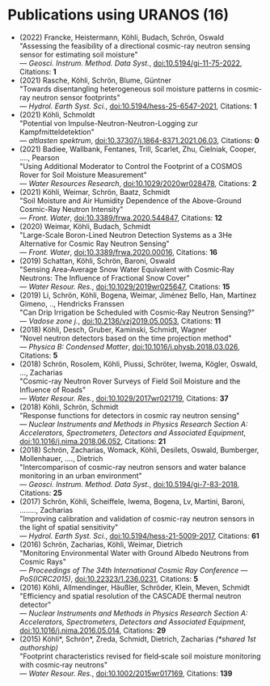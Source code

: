 # Publications using URANOS (16)

- (2022) Francke, Heistermann, Köhli, Budach, Schrön, Oswald  
"Assessing the feasibility of a directional cosmic-ray neutron sensing sensor  for estimating soil moisture"  
— *Geosci. Instrum. Method. Data Syst.*, [doi:10.5194/gi-11-75-2022](http://dx.doi.org/10.5194/gi-11-75-2022), Citations: **1**  
- (2021) Rasche, Köhli, Schrön, Blume, Güntner  
"Towards disentangling heterogeneous soil moisture patterns in cosmic-ray neutron sensor footprints"  
— *Hydrol. Earth Syst. Sci.*, [doi:10.5194/hess-25-6547-2021](http://dx.doi.org/10.5194/hess-25-6547-2021), Citations: **1**  
- (2021) Köhli, Schmoldt  
"Potential von Impulse-Neutron-Neutron-Logging zur Kampfmitteldetektion"  
— *altlasten spektrum*, [doi:10.37307/j.1864-8371.2021.06.03](http://dx.doi.org/10.37307/j.1864-8371.2021.06.03), Citations: **0**  
- (2021) Badiee, Wallbank, Fentanes, Trill, Scarlet, Zhu, Cielniak, Cooper, ...., Pearson  
"Using Additional Moderator to Control the Footprint of a COSMOS Rover for Soil Moisture Measurement"  
— *Water Resources Research*, [doi:10.1029/2020wr028478](http://dx.doi.org/10.1029/2020wr028478), Citations: **2**  
- (2021) Köhli, Weimar, Schrön, Baatz, Schmidt  
"Soil Moisture and Air Humidity Dependence of the Above-Ground Cosmic-Ray Neutron Intensity"  
— *Front. Water*, [doi:10.3389/frwa.2020.544847](http://dx.doi.org/10.3389/frwa.2020.544847), Citations: **12**  
- (2020) Weimar, Köhli, Budach, Schmidt  
"Large-Scale Boron-Lined Neutron Detection Systems as a 3He Alternative for Cosmic Ray Neutron Sensing"  
— *Front. Water*, [doi:10.3389/frwa.2020.00016](http://dx.doi.org/10.3389/frwa.2020.00016), Citations: **16**  
- (2019) Schattan, Köhli, Schrön, Baroni, Oswald  
"Sensing Area‐Average Snow Water Equivalent with Cosmic‐Ray Neutrons: The Influence of Fractional Snow Cover"  
— *Water Resour. Res.*, [doi:10.1029/2019wr025647](http://dx.doi.org/10.1029/2019wr025647), Citations: **15**  
- (2019) Li, Schrön, Köhli, Bogena, Weimar, Jiménez Bello, Han, Martínez Gimeno, .., Hendricks Franssen  
"Can Drip Irrigation be Scheduled with Cosmic‐Ray Neutron Sensing?"  
— *Vadose zone j.*, [doi:10.2136/vzj2019.05.0053](http://dx.doi.org/10.2136/vzj2019.05.0053), Citations: **11**  
- (2018) Köhli, Desch, Gruber, Kaminski, Schmidt, Wagner  
"Novel neutron detectors based on the time projection method"  
— *Physica B: Condensed Matter*, [doi:10.1016/j.physb.2018.03.026](http://dx.doi.org/10.1016/j.physb.2018.03.026), Citations: **5**  
- (2018) Schrön, Rosolem, Köhli, Piussi, Schröter, Iwema, Kögler, Oswald, ..., Zacharias  
"Cosmic-ray Neutron Rover Surveys of Field Soil Moisture and the Influence of Roads"  
— *Water Resour. Res.*, [doi:10.1029/2017wr021719](http://dx.doi.org/10.1029/2017wr021719), Citations: **37**  
- (2018) Köhli, Schrön, Schmidt  
"Response functions for detectors in cosmic ray neutron sensing"  
— *Nuclear Instruments and Methods in Physics Research Section A: Accelerators, Spectrometers, Detectors and Associated Equipment*, [doi:10.1016/j.nima.2018.06.052](http://dx.doi.org/10.1016/j.nima.2018.06.052), Citations: **21**  
- (2018) Schrön, Zacharias, Womack, Köhli, Desilets, Oswald, Bumberger, Mollenhauer, ...., Dietrich  
"Intercomparison of cosmic-ray neutron sensors and water balance monitoring in an urban environment"  
— *Geosci. Instrum. Method. Data Syst.*, [doi:10.5194/gi-7-83-2018](http://dx.doi.org/10.5194/gi-7-83-2018), Citations: **25**  
- (2017) Schrön, Köhli, Scheiffele, Iwema, Bogena, Lv, Martini, Baroni, ........, Zacharias  
"Improving calibration and validation of cosmic-ray neutron sensors in the light of spatial sensitivity"  
— *Hydrol. Earth Syst. Sci.*, [doi:10.5194/hess-21-5009-2017](http://dx.doi.org/10.5194/hess-21-5009-2017), Citations: **61**  
- (2016) Schrön, Zacharias, Köhli, Weimar, Dietrich  
"Monitoring Environmental Water with Ground Albedo Neutrons from Cosmic Rays"  
— *Proceedings of The 34th International Cosmic Ray Conference  — PoS(ICRC2015)*, [doi:10.22323/1.236.0231](http://dx.doi.org/10.22323/1.236.0231), Citations: **5**  
- (2016) Köhli, Allmendinger, Häußler, Schröder, Klein, Meven, Schmidt  
"Efficiency and spatial resolution of the CASCADE thermal neutron detector"  
— *Nuclear Instruments and Methods in Physics Research Section A: Accelerators, Spectrometers, Detectors and Associated Equipment*, [doi:10.1016/j.nima.2016.05.014](http://dx.doi.org/10.1016/j.nima.2016.05.014), Citations: **29**  
- (2015) Köhli\*, Schrön\*, Zreda, Schmidt, Dietrich, Zacharias *(\*shared 1st authorship)*  
"Footprint characteristics revised for field‐scale soil moisture monitoring with cosmic‐ray neutrons"  
— *Water Resour. Res.*, [doi:10.1002/2015wr017169](http://dx.doi.org/10.1002/2015wr017169), Citations: **139**  
